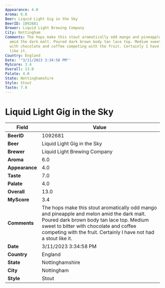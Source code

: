 ```yaml
---
Appearance: 4.0
Aroma: 6.0
Beer: Liquid Light Gig in the Sky
BeerID: 1092681
Brewer: Liquid Light Brewing Company
City: Nottingham
Comments: The hops make this stout aromatically odd mango and pineapple and melon
  amid the dark malt. Poured dark brown body tan lace top. Medium sweet to bitter
  with chocolate and coffee competing with the fruit. Certainly I have not had a stout
  like it.
Country: England
Date: '"3/11/2023 3:34:58 PM"'
MyScore: 3.4
Overall: 13.0
Palate: 4.0
State: Nottinghamshire
Style: Stout
Taste: 7.0
---
```


# Liquid Light Gig in the Sky

| Field         | Value |
|---------------|-------|
| **BeerID** | 1092681 |
| **Beer** | Liquid Light Gig in the Sky |
| **Brewer** | Liquid Light Brewing Company |
| **Aroma** | 6.0 |
| **Appearance** | 4.0 |
| **Taste** | 7.0 |
| **Palate** | 4.0 |
| **Overall** | 13.0 |
| **MyScore** | 3.4 |
| **Comments** | The hops make this stout aromatically odd mango and pineapple and melon amid the dark malt. Poured dark brown body tan lace top. Medium sweet to bitter with chocolate and coffee competing with the fruit. Certainly I have not had a stout like it. |
| **Date** | 3/11/2023 3:34:58 PM |
| **Country** | England |
| **State** | Nottinghamshire |
| **City** | Nottingham |
| **Style** | Stout |
